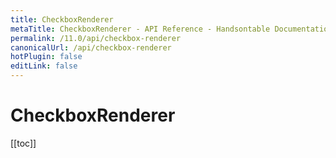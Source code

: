 ```yaml
---
title: CheckboxRenderer
metaTitle: CheckboxRenderer - API Reference - Handsontable Documentation
permalink: /11.0/api/checkbox-renderer
canonicalUrl: /api/checkbox-renderer
hotPlugin: false
editLink: false
---
```


# CheckboxRenderer

[[toc]]

